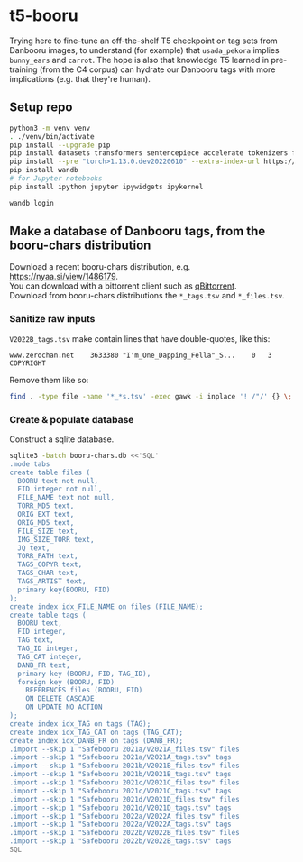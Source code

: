 # t5-booru

Trying here to fine-tune an off-the-shelf T5 checkpoint on tag sets from Danbooru images, to understand (for example) that `usada_pekora` implies `bunny_ears` and `carrot`. The hope is also that knowledge T5 learned in pre-training (from the C4 corpus) can hydrate our Danbooru tags with more implications (e.g. that they're human).

## Setup repo

```bash
python3 -m venv venv
. ./venv/bin/activate
pip install --upgrade pip
pip install datasets transformers sentencepiece accelerate tokenizers flax wheel jax optax more_itertools
pip install --pre "torch>1.13.0.dev20220610" --extra-index-url https://download.pytorch.org/whl/nightly/cpu
pip install wandb
# for Jupyter notebooks
pip install ipython jupyter ipywidgets ipykernel

wandb login
```

## Make a database of Danbooru tags, from the booru-chars distribution

Download a recent booru-chars distribution, e.g. https://nyaa.si/view/1486179.  
You can download with a bittorrent client such as [qBittorrent](https://www.qbittorrent.org/download.php).  
Download from booru-chars distributions the `*_tags.tsv` and `*_files.tsv`.

### Sanitize raw inputs

`V2022B_tags.tsv` make contain lines that have double-quotes, like this:

```
www.zerochan.net	3633380	"I'm_One_Dapping_Fella"_S...	0	3	COPYRIGHT
```

Remove them like so:

```bash
find . -type file -name '*_*s.tsv' -exec gawk -i inplace '! /"/' {} \;
```

### Create & populate database

Construct a sqlite database.

```bash
sqlite3 -batch booru-chars.db <<'SQL'
.mode tabs
create table files (
  BOORU text not null,
  FID integer not null,
  FILE_NAME text not null,
  TORR_MD5 text,
  ORIG_EXT text,
  ORIG_MD5 text,
  FILE_SIZE text,
  IMG_SIZE_TORR text,
  JQ text,
  TORR_PATH text,
  TAGS_COPYR text,
  TAGS_CHAR text,
  TAGS_ARTIST text,
  primary key(BOORU, FID)
);
create index idx_FILE_NAME on files (FILE_NAME);
create table tags (
  BOORU text,
  FID integer,
  TAG text,
  TAG_ID integer,
  TAG_CAT integer,
  DANB_FR text,
  primary key (BOORU, FID, TAG_ID),
  foreign key (BOORU, FID)
    REFERENCES files (BOORU, FID)
    ON DELETE CASCADE
    ON UPDATE NO ACTION
);
create index idx_TAG on tags (TAG);
create index idx_TAG_CAT on tags (TAG_CAT);
create index idx_DANB_FR on tags (DANB_FR);
.import --skip 1 "Safebooru 2021a/V2021A_files.tsv" files
.import --skip 1 "Safebooru 2021a/V2021A_tags.tsv" tags
.import --skip 1 "Safebooru 2021b/V2021B_files.tsv" files
.import --skip 1 "Safebooru 2021b/V2021B_tags.tsv" tags
.import --skip 1 "Safebooru 2021c/V2021C_files.tsv" files
.import --skip 1 "Safebooru 2021c/V2021C_tags.tsv" tags
.import --skip 1 "Safebooru 2021d/V2021D_files.tsv" files
.import --skip 1 "Safebooru 2021d/V2021D_tags.tsv" tags
.import --skip 1 "Safebooru 2022a/V2022A_files.tsv" files
.import --skip 1 "Safebooru 2022a/V2022A_tags.tsv" tags
.import --skip 1 "Safebooru 2022b/V2022B_files.tsv" files
.import --skip 1 "Safebooru 2022b/V2022B_tags.tsv" tags
SQL
```
